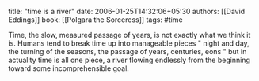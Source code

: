 
title: "time is a river"
date: 2006-01-25T14:32:06+05:30
authors: [[David Eddings]]
book: [[Polgara the Sorceress]]
tags: #time

Time, the slow, measured passage of years, is not exactly what we think it is. Humans tend to break time up into manageable pieces " night and day, the turning of the seasons, the passage of years, centuries, eons " but in actuality time is all one piece, a river flowing  endlessly from the beginning toward some incomprehensible goal.

